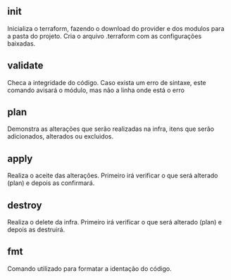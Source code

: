 ## init
Inicializa o terraform, fazendo o download do provider e dos modulos para a pasta do projeto. Cria o arquivo .terraform com as configurações baixadas.

## validate
Checa a integridade do código. Caso exista um erro de sintaxe, este comando avisará o módulo, mas não a linha onde está o erro

## plan
Demonstra as alterações que serão realizadas na infra, itens que serão adicionados, alterados ou excluidos.

## apply
Realiza o aceite das alterações. Primeiro irá verificar o que será alterado (plan) e depois as confirmará.

## destroy
Realiza o delete da infra. Primeiro irá verificar o que será alterado (plan) e depois as destruirá.

## fmt
Comando utilizado para formatar a identação do código.